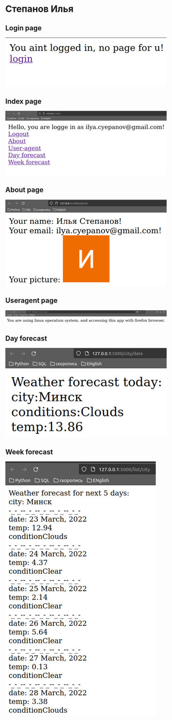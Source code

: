 # Степанов Илья
## Login page
![](./img/login.png)
## Index page
![](./img/index.png)
## About page
![](./img/about.png)
## Useragent page
![](./img/useragent.png)
## Day forecast
![](./img/day_forecsat.png)
## Week forecast
![](./img/week_forecast.png)

